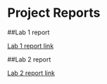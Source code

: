 # Project Reports

##Lab 1 report

[Lab 1 report link](https://docs.google.com/document/d/1cM7IVtgg4jV2GVE2Uk-1uI9g5wD6FOF284SQ6YO5EEM/edit?usp=sharing)

##Lab 2 report

[Lab 2 report link](https://docs.google.com/document/d/1ZsYDqRzpAI9aCcWr7mfKRMmEUGbwsMhVf0O9mu_Fnnw/edit?usp=sharing)

